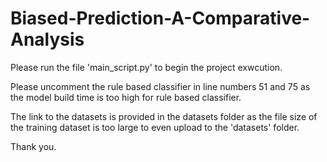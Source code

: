 # Biased-Prediction-A-Comparative-Analysis

Please run the file 'main_script.py' to begin the project exwcution.

Please uncomment the rule based classifier in line numbers 51 and 75 as the model build time is too high for rule based classifier.

The link to the datasets is provided in the datasets folder as the file size of the training dataset is too large to even upload to the 'datasets' folder.

Thank you.
